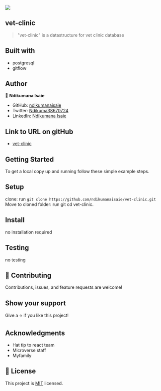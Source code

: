 ![](https://img.shields.io/badge/Microverse-blueviolet)

## vet-clinic

> "vet-clinic" is a datastructure for vet clinic database

## Built with
- postgresql
- gitflow

## Author

👤 **Ndikumana Isaie**

- GitHub: [ndikumanaisaie](https://github.com/ndikumanaisaie)
- Twitter: [Ndikuma38670724](https://twitter.com/Ndikuma38670724)
- LinkedIn: [Ndikumana Isaie](https://www.linkedin.com/in/ndikumanaisaie/)

## Link to URL on gitHub
- [vet-clinic](https://github.com/ndikumanaisaie/vet-clinic.git)

## Getting Started

To get a local copy up and running follow these simple example steps.

## Setup
clone: run `git clone https://github.com/ndikumanaisaie/vet-clinic.git`
Move to cloned folder: run git cd vet-clinic.

## Install
no installation required
## Testing
no testing
## 🤝 Contributing

Contributions, issues, and feature requests are welcome!

## Show your support

Give a ⭐️ if you like this project!

## Acknowledgments

- Hat tip to react team
- Microverse staff
- Myfamily

## 📝 License

This project is [MIT](./MIT.md) licensed.
